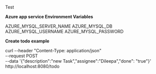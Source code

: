 Test

**Azure app service Environment Variables**

AZURE_MYSQL_SERVER_NAME
AZURE_MYSQL_DB
AZURE_MYSQL_USERNAME
AZURE_MYSQL_PASSWORD

**Create todo example**

curl --header "Content-Type: application/json" \
--request POST \
--data '{"description":"new Task","assignee":"Dileepa","done": "true"}' \
http://localhost:8080/todo




